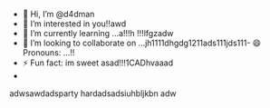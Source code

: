 - 👋 Hi, I’m @d4dman
- 👀 I’m interested in you!!awd
- 🌱 I’m currently learning ...a!!!h !!!lfgzadw
- 💞️ I’m looking to collaborate on ...jh1111dhgdg1211ads111jds111- 😄 Pronouns: ...!!
- ⚡ Fun fact: im sweet asad!!!1CADhvaaad
- 
adwsawdadsparty hardadsadsiuhbljkbn adw
<!--- a11ad
d4dman/d4dman is a ✨ special ✨ repository because its `README.md` (this file) appears on your GitHub profile.adw
You can click the Preview link to take a look at your changes.ss
--->
